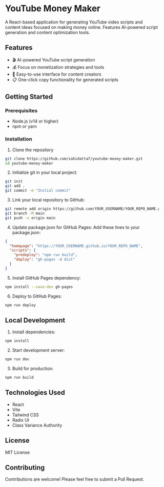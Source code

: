 # YouTube Money Maker

A React-based application for generating YouTube video scripts and content ideas focused on making money online. Features AI-powered script generation and content optimization tools.

## Features

- 🎬 AI-powered YouTube script generation
- 💰 Focus on monetization strategies and tools
- 🚀 Easy-to-use interface for content creators
- 📋 One-click copy functionality for generated scripts

## Getting Started

### Prerequisites

- Node.js (v14 or higher)
- npm or yarn

### Installation

1. Clone the repository
```bash
git clone https://github.com/sahidattaf/youtube-money-maker.git
cd youtube-money-maker
```

2. Initialize git in your local project:
```bash
git init
git add .
git commit -m "Initial commit"
```

3. Link your local repository to GitHub:
```bash
git remote add origin https://github.com/YOUR_USERNAME/YOUR_REPO_NAME.git
git branch -M main
git push -u origin main
```

4. Update package.json for GitHub Pages:
Add these lines to your package.json:
```json
{
  "homepage": "https://YOUR_USERNAME.github.io/YOUR_REPO_NAME",
  "scripts": {
    "predeploy": "npm run build",
    "deploy": "gh-pages -d dist"
  }
}
```

5. Install GitHub Pages dependency:
```bash
npm install --save-dev gh-pages
```

6. Deploy to GitHub Pages:
```bash
npm run deploy
```

## Local Development

1. Install dependencies:
```bash
npm install
```

2. Start development server:
```bash
npm run dev
```

3. Build for production:
```bash
npm run build
```

## Technologies Used

- React
- Vite
- Tailwind CSS
- Radix UI
- Class Variance Authority

## License

MIT License

## Contributing

Contributions are welcome! Please feel free to submit a Pull Request.